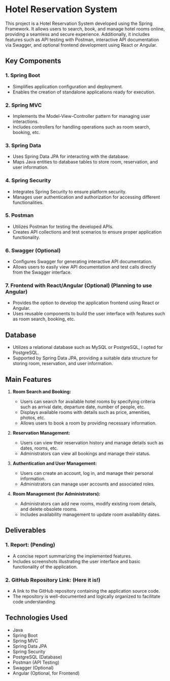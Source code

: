 # Hotel Reservation System

This project is a Hotel Reservation System developed using the Spring Framework. It allows users to search, book, and manage hotel rooms online, providing a seamless and secure experience. Additionally, it includes features such as API testing with Postman, interactive API documentation via Swagger, and optional frontend development using React or Angular.

## Key Components

### 1. Spring Boot
- Simplifies application configuration and deployment.
- Enables the creation of standalone applications ready for execution.

### 2. Spring MVC
- Implements the Model-View-Controller pattern for managing user interactions.
- Includes controllers for handling operations such as room search, booking, etc.

### 3. Spring Data
- Uses Spring Data JPA for interacting with the database.
- Maps Java entities to database tables to store room, reservation, and user information.

### 4. Spring Security
- Integrates Spring Security to ensure platform security.
- Manages user authentication and authorization for accessing different functionalities.

### 5. Postman
- Utilizes Postman for testing the developed APIs.
- Creates API collections and test scenarios to ensure proper application functionality.

### 6. Swagger (Optional)
- Configures Swagger for generating interactive API documentation.
- Allows users to easily view API documentation and test calls directly from the Swagger interface.

### 7. Frontend with React/Angular (Optional) (Planning to use Angular)
- Provides the option to develop the application frontend using React or Angular.
- Uses reusable components to build the user interface with features such as room search, booking, etc.

## Database
- Utilizes a relational database such as MySQL or PostgreSQL, I opted for PostgreSQL.
- Supported by Spring Data JPA, providing a suitable data structure for storing room, reservation, and user information.

## Main Features
1. **Room Search and Booking:**
   - Users can search for available hotel rooms by specifying criteria such as arrival date, departure date, number of people, etc.
   - Displays available rooms with details such as price, amenities, photos, etc.
   - Allows users to book a room by providing necessary information.

2. **Reservation Management:**
   - Users can view their reservation history and manage details such as dates, rooms, etc.
   - Administrators can view all bookings and manage their status.

3. **Authentication and User Management:**
   - Users can create an account, log in, and manage their personal information.
   - Administrators can manage user accounts and associated roles.

4. **Room Management (for Administrators):**
   - Administrators can add new rooms, modify existing room details, and delete obsolete rooms.
   - Includes availability management to update room availability dates.

## Deliverables

### 1. Report: (Pending)
- A concise report summarizing the implemented features.
- Includes screenshots illustrating the user interface and basic functionality of the application.

### 2. GitHub Repository Link: (Here it is!)
- A link to the GitHub repository containing the application source code.
- The repository is well-documented and logically organized to facilitate code understanding.

## Technologies Used

- Java
- Spring Boot
- Spring MVC
- Spring Data JPA
- Spring Security
- PostgreSQL (Database)
- Postman (API Testing)
- Swagger (Optional)
- Angular (Optional, for Frontend)

